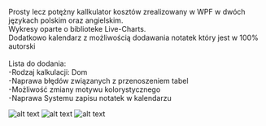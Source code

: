 Prosty lecz potężny kallkulator kosztów zrealizowany w WPF w dwóch językach polskim oraz angielskim.
<BR>Wykresy oparte o biblioteke Live-Charts.
<BR>Dodatkowo kalendarz z możliwością dodawania notatek który jest w 100% autorski
<BR><BR>Lista do dodania:
<BR>-Rodzaj kalkulacji: Dom
<BR>-Naprawa błędów związanych z przenoszeniem tabel
<BR>-Możliwość zmiany motywu kolorystycznego
<BR>-Naprawa Systemu zapisu notatek w kalendarzu

![alt text](https://i.imgur.com/Ui6hAUW.png)
![alt text](https://i.imgur.com/Y3C1hPl.png)
![alt text](https://i.imgur.com/QqTCO7s.png)
